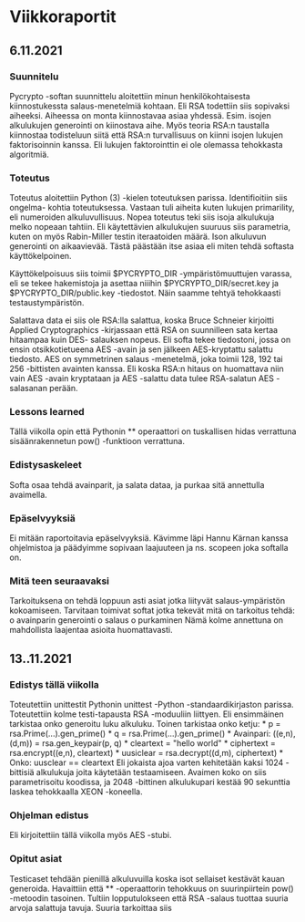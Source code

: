 # Viikkoraportit

## 6.11.2021

### Suunnitelu

Pycrypto -softan suunnittelu aloitettiin minun henkilökohtaisesta kiinnostukessta
salaus-menetelmiä kohtaan. Eli RSA todettiin siis sopivaksi aiheeksi. Aiheessa on
monta kiinnostavaa asiaa yhdessä. Esim. isojen alkulukujen generointi on kiinostava
aihe. Myös teoria RSA:n taustalla kiinnostaa todisteluun siitä että RSA:n turvallisuus
on kiinni isojen lukujen faktorisoinnin kanssa. Eli lukujen faktorointtin ei ole 
olemassa tehokkasta algoritmiä.

### Toteutus

Toteutus aloitettiin Python (3) -kielen toteutuksen parissa. Identifioitiin siis ongelma-
kohtia toteutuksessa. Vastaan tuli aiheita kuten lukujen primarility, eli numeroiden
alkuluvullisuus. Nopea toteutus teki siis isoja alkulukuja melko nopeaan tahtiin. Eli
käytettävien alkulukujen suuruus siis parametria, kuten on myös Rabin-Miller testin
iteraatoiden määrä. Ison alkuluvun generointi on aikaavievää. Tästä päästään itse asiaa
eli miten tehdä softasta käyttökelpoinen.

Käyttökelpoisuus siis toimii $PYCRYPTO_DIR -ympäristömuuttujen varassa, eli se tekee
hakemistoja ja asettaa niiihin $PYCRYPTO_DIR/secret.key ja $PYCRYPTO_DIR/public.key
-tiedostot. Näin saamme tehtyä tehokkaasti testaustympäristön.

Salattava data ei siis ole RSA:lla salattua, koska Bruce Schneier kirjoitti Applied
Cryptographics -kirjassaan että RSA on suunnilleen sata kertaa hitaampaa kuin DES-
salauksen nopeus. Eli softa tekee tiedostoni, jossa on ensin otsikkotietueena AES
-avain ja sen jälkeen AES-kryptattu salattu tiedosto. AES on symmetrinen salaus
-menetelmä, joka toimii 128, 192 tai 256 -bittisten avainten kanssa. Eli koska
RSA:n hitaus on huomattava niin vain AES -avain kryptataan ja AES -salattu data tulee
RSA-salatun AES -salasanan perään.

### Lessons learned

Tällä viikolla opin että Pythonin ** operaattori on tuskallisen hidas verrattuna 
sisäänrakennetun pow() -funktioon verrattuna.

### Edistysaskeleet

Softa osaa tehdä avainparit, ja salata dataa, ja purkaa sitä annettulla avaimella.

### Epäselvyyksiä

Ei mitään raportoitavia epäselvyyksiä. Kävimme läpi Hannu Kärnan kanssa ohjelmistoa
ja päädyimme sopivaan laajuuteen ja ns. scopeen joka softalla on.

### Mitä teen seuraavaksi
Tarkoituksena on tehdä loppuun asti asiat jotka liityvät salaus-ympäristön kokoamiseen.
Tarvitaan toimivat softat jotka tekevät mitä on tarkoitus tehdä:
        o avainparin generointi
        o salaus
        o purkaminen
Nämä kolme annettuna on mahdollista laajentaa asioita huomattavasti.


## 13..11.2021

### Edistys tällä viikolla

Toteutettiin unittestit Pythonin unittest -Python -standaardikirjaston parissa.
Toteutettiin kolme testi-tapausta RSA -moduuliin liittyen. Eli ensimmäinen tarkistaa
onko generoitu luku alkuluku. Toinen tarkistaa onko ketju:
	* p = rsa.Prime(...).gen_prime()
	* q = rsa.Prime(...).gen_prime()
	* Avainpari: ((e,n), (d,m)) = rsa.gen_keypair(p, q)
	* cleartext = "hello world"
	* ciphertext = rsa.encrypt((e,n), cleartext)
	* uusiclear = rsa.decrypt((d,m), ciphertext)
	* Onko: uusclear == cleartext
Eli jokaista ajoa varten kehitetään kaksi 1024 -bittisiä alkulukuja joita käytetään
testaamiseen. Avaimen koko on siis parametrisoitu koodissa, ja 2048 -bittinen
alkulukupari kestää 90 sekunttia laskea tehokkaalla XEON -koneella.

### Ohjelman edistus

Eli kirjoitettiin tällä viikolla myös AES -stubi.

### Opitut asiat

Testicaset tehdään pienillä alkuluvuilla koska isot sellaiset kestävät kauan
generoida. Havaittiin että ** -operaattorin tehokkuus on suurinpiirtein pow()
-metoodin tasoinen. Tultiin lopputulokseen että RSA -salaus tuottaa suuria
arvoja salattuja tavuja. Suuria tarkoittaa siis
